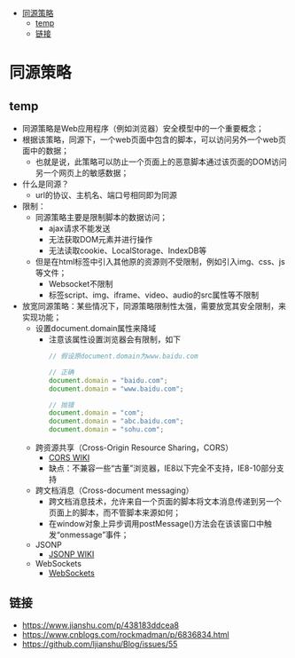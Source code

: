 <!-- TOC -->

- [同源策略](#同源策略)
    - [temp](#temp)
    - [链接](#链接)

<!-- /TOC -->

# 同源策略

## temp

- 同源策略是Web应用程序（例如浏览器）安全模型中的一个重要概念；
- 根据该策略，同源下，一个web页面中包含的脚本，可以访问另外一个web页面中的数据；
    - 也就是说，此策略可以防止一个页面上的恶意脚本通过该页面的DOM访问另一个网页上的敏感数据；
- 什么是同源？
    - url的协议、主机名、端口号相同即为同源
- 限制：
    - 同源策略主要是限制脚本的数据访问；
        - ajax请求不能发送
        - 无法获取DOM元素并进行操作
        - 无法读取cookie、LocalStorage、IndexDB等
    - 但是在html标签中引入其他原的资源则不受限制，例如引入img、css、js等文件；
        - Websocket不限制
        - 标签script、img、iframe、video、audio的src属性等不限制
- 放宽同源策略：某些情况下，同源策略限制性太强，需要放宽其安全限制，来实现功能；
    - 设置document.domain属性来降域
        - 注意该属性设置浏览器会有限制，如下
            ```js
            // 假设原document.domain为www.baidu.com
            
            // 正确
            document.domain = "baidu.com";
            document.domain = "www.baidu.com";

            // 抛错
            document.domain = "com";
            document.domain = "abc.baidu.com";
            document.domain = "sohu.com";
            ```
    - 跨资源共享（Cross-Origin Resource Sharing，CORS）
        - [CORS WIKI](https://en.wikipedia.org/wiki/Cross-origin_resource_sharing)
        - 缺点：不兼容一些“古董”浏览器，IE8以下完全不支持，IE8-10部分支持
    - 跨文档消息（Cross-document messaging）
        - 跨文档消息技术，允许来自一个页面的脚本将文本消息传递到另一个页面上的脚本，而不管脚本来源如何；
        - 在window对象上异步调用postMessage()方法会在该该窗口中触发“onmessage”事件；
    - JSONP
        - [JSONP WIKI](https://en.wikipedia.org/wiki/JSONP)
    - WebSockets
        - [WebSockets](https://en.wikipedia.org/wiki/WebSocket)
    
## 链接

- https://www.jianshu.com/p/438183ddcea8
- https://www.cnblogs.com/rockmadman/p/6836834.html
- https://github.com/ljianshu/Blog/issues/55